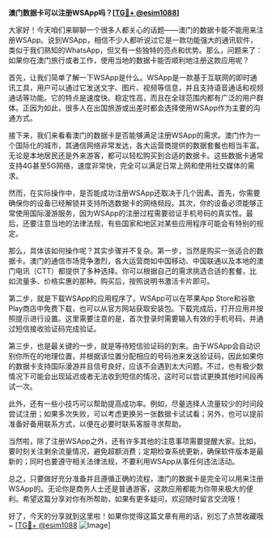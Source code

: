 **澳门数据卡可以注册WSApp吗？[[TG💪+ @esim1088](https://t.me/s/esim1088)]**

大家好！今天咱们来聊聊一个很多人都关心的话题——澳门的数据卡能不能用来注册WSApp。说到WSApp，相信不少人都听说过它是一款功能强大的通讯软件，类似于我们熟知的WhatsApp，但又有一些独特的亮点和优势。那么，问题来了：如果你在澳门旅行或者工作，使用当地的数据卡能否顺利地注册这款应用呢？

首先，让我们简单了解一下WSApp是什么。WSApp是一款基于互联网的即时通讯工具，用户可以通过它发送文字、图片、视频等信息，并且支持语音通话和视频通话等功能。它的特点是速度快、稳定性高，而且在全球范围内都有广泛的用户群体。正因为如此，很多人在出国旅游或出差时都会选择使用WSApp作为主要的沟通方式。

接下来，我们来看看澳门的数据卡是否能够满足注册WSApp的需求。澳门作为一个国际化的城市，其通信网络非常发达，各大运营商提供的数据套餐也相当丰富。无论是本地居民还是外来游客，都可以轻松购买到合适的数据卡。这些数据卡通常支持4G甚至5G网络，速度非常快，完全可以满足日常上网和使用社交媒体的需求。

然而，在实际操作中，是否能成功注册WSApp还取决于几个因素。首先，你需要确保你的设备已经解锁并支持所选数据卡的网络频段。其次，你的设备必须能够正常使用国际漫游服务，因为WSApp的注册过程需要验证手机号码的真实性。最后，还要注意当地的法律法规，有些国家和地区对某些应用程序可能会有特别的规定。

那么，具体该如何操作呢？其实步骤并不复杂。第一步，当然是购买一张适合的数据卡。澳门的通信市场竞争激烈，各大运营商如中国移动、中国联通以及本地的澳门电讯（CTT）都提供了多种选择。你可以根据自己的需求挑选合适的套餐，比如流量多、价格实惠的那种。购买后，按照说明书激活卡片即可。

第二步，就是下载WSApp的应用程序了。WSApp可以在苹果App Store和谷歌Play商店中免费下载，也可以从官方网站获取安装包。下载完成后，打开应用并按照提示进行设置。这里需要注意的是，首次登录时需要输入有效的手机号码，并通过短信接收验证码完成验证。

第三步，也是最关键的一步，就是等待短信验证码的到来。由于WSApp会自动识别你所在的地理位置，并根据该位置分配相应的号码池来发送验证码，因此如果你的数据卡支持国际漫游并且信号良好，应该不会遇到太大问题。不过，也有极少数情况下可能会出现延迟或者无法收到短信的情况，这时可以尝试更换其他时间段再试一次。

此外，还有一些小技巧可以帮助提高成功率。例如，尽量选择人流量较少的时间段尝试注册；如果多次失败，可以考虑更换另一张数据卡试试看；另外，也可以提前准备好备用联系方式，以便在必要时联系客服寻求帮助。

当然啦，除了注册WSApp之外，还有许多其他的注意事项需要提醒大家。比如，要时刻关注剩余流量情况，避免超额消费；定期检查系统更新，确保软件版本是最新的；同时也要遵守相关法律法规，不要利用WSApp从事任何违法活动。

总之，只要做好充分准备并且遵循正确的流程，澳门的数据卡是完全可以用来注册WSApp的。无论你是商务人士还是普通游客，这款应用都能为你带来极大的便利。希望这篇分享对你有所帮助，如果有更多疑问，欢迎随时留言交流哦！

好了，今天的分享就到这里啦！如果你觉得这篇文章有用的话，别忘了点赞收藏哦~ [[TG💪+ @esim1088](https://t.me/s/esim1088) ![Image](https://i.postimg.cc/4NQfJmqS/Snipaste-2025-05-13-00-14-12.png)]